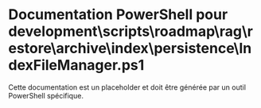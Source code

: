 # Documentation PowerShell pour development\scripts\roadmap\rag\restore\archive\index\persistence\IndexFileManager.ps1

Cette documentation est un placeholder et doit être générée par un outil PowerShell spécifique.
